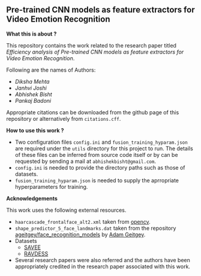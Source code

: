 ## Pre-trained CNN models as feature extractors for Video Emotion Recognition

**What this is about ?**

This repository contains the work related to the research paper titled *Efficiency analysis of Pre-trained CNN models as feature extractors for Video Emotion Recognition*.

Following are the names of Authors:
- *Diksha Mehta*
- *Janhvi Joshi*
- *Abhishek Bisht* 
- *Pankaj Badoni*

Appropriate citations can be downloaded from the github page of this repository or alternatively from `citations.cff`.

**How to use this work ?**

- Two configuration files `config.ini` and `fusion_training_hyparam.json` are required under the `utils` directory for this 
project to run. The details of these files can be inferred from source code itself or by can be requested by sending a mail at `abhishekbisht@gmail.com`.
- `config.ini` is needed to provide the directory paths such as those of datasets.
- `fusion_training_hyparam.json` is needed to supply the aprropriate hyperparameters for training.

**Acknowledgements**

This work uses the following external resources.
- `haarcascade_frontalface_alt2.xml` taken from [opencv](https://github.com/davisking/dlib-models/blob/master/shape_predictor_5_face_landmarks.dat.bz2).
- `shape_predictor_5_face_landmarks.dat` taken from the repository [ageitgey/face_recognition_models](https://github.com/ageitgey/face_recognition_models/blob/master/face_recognition_models/models/shape_predictor_5_face_landmarks.dat) by [Adam Geitgey](https://github.com/ageitgey).
- Datasets
    - [SAVEE](http://kahlan.eps.surrey.ac.uk/savee/)
    - [RAVDESS](https://zenodo.org/record/1188976#.YUYLUXUzaV5)
- Several research papers were also referred and the authors have been appropriately credited in the research paper associated with this work.